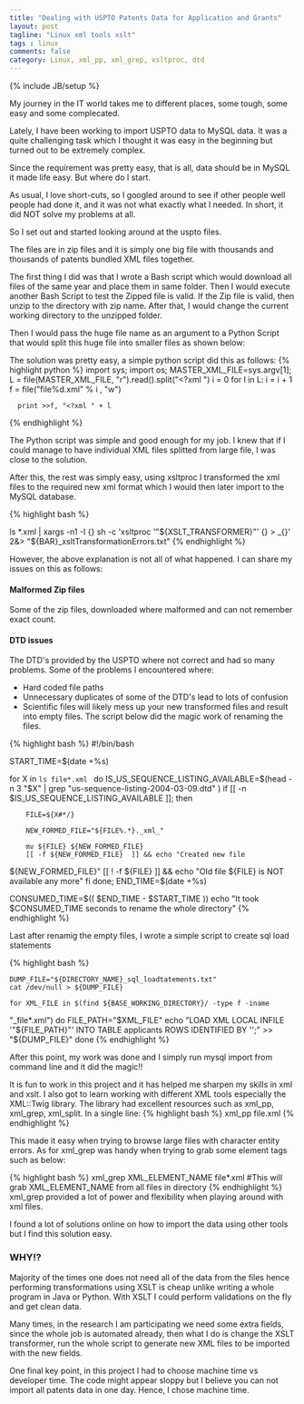 ```yaml
---
title: "Dealing with USPTO Patents Data for Application and Grants"
layout: post
tagline: "Linux xml tools xslt"
tags : linux
comments: false
category: Linux, xml_pp, xml_grep, xsltproc, dtd
---
```

{% include JB/setup %}

My journey in the IT world takes me to different places, some tough, some easy 
and some complecated.

Lately, I have been working to import USPTO data to MySQL data. It was a quite 
challenging task which I thought it was easy in the beginning but turned out to 
be extremely complex.

Since the requirement was pretty easy, that is all, data should be in MySQL it 
made life easy. But where do I start.

As usual, I love short-cuts, so I googled around to see if other people well 
people had done it, and it was not what exactly what I needed. In short, it did 
NOT solve my problems at all.

So I set out and started looking around at the uspto files.

The files are in zip files and it is simply one big file with thousands and 
thousands of patents bundled XML files together.

The first thing I did was that I wrote a Bash script which would download all 
files of the same year and place them in same folder. Then I would execute 
another Bash Script to test the Zipped file is valid. If the Zip file is valid, 
then unzip to the directory with zip name. After that, I would change the 
current working directory to the unzipped folder.

Then I would pass the huge file name as an argument to a Python 
Script that would split this huge file into smaller files as shown below:

The solution was pretty easy, a simple python script did this as follows:
{% highlight python %}
  import sys;
  import os;
  MASTER_XML_FILE=sys.argv[1];
  L = file(MASTER_XML_FILE, "r").read().split("<?xml ")
  i = 0
  for l in L:
      i = i + 1
      f = file("file%d.xml" % i , "w")

      print >>f, "<?xml " + l

{% endhighlight %}

The Python script was simple and good enough for my job. I knew that if I could 
manage to have individual XML files splitted from large file, I was close to 
the solution.

After this, the rest was simply easy, using xsltproc I transformed the xml 
files to the required new xml format which I would then later import to the 
MySQL database.

{% highlight bash %}

ls *.xml | xargs -n1 -I {} sh -c 'xsltproc '"${XSLT_TRANSFORMER}"'  {} > _{}' 
2&> "${BAR}_xsltTransformationErrors.txt"
{% endhighlight %}

However, the above explanation is not all of what happened. I can share my 
issues on this as follows:

#### Malformed Zip files
Some of the zip files, downloaded where malformed and can not remember exact 
count.

#### DTD issues
The DTD's provided by the USPTO where not correct and had so many problems. 
Some of the problems I encountered where:

* Hard coded file paths
* Unnecessary duplicates of some of the DTD's lead to lots of confusion
* Scientific files will likely mess up your new transformed files and result 
into empty files. The script below did the magic work of renaming the files.

{% highlight bash %}
#!/bin/bash

START_TIME=$(date +%s)

 for X in `ls file*.xml `
   do
    IS_US_SEQUENCE_LISTING_AVAILABLE=$(head -n 3 "$X" | grep 
"us-sequence-listing-2004-03-09.dtd" )
    if [[ -n $IS_US_SEQUENCE_LISTING_AVAILABLE ]]; then

        FILE=${X#*/}

        NEW_FORMED_FILE="${FILE%.*}._xml_"

        mv ${FILE} ${NEW_FORMED_FILE}
        [[ -f ${NEW_FORMED_FILE}  ]] && echo "Created new file 
${NEW_FORMED_FILE}"
        [[ ! -f ${FILE} ]] && echo "Old file ${FILE} is NOT available any more"
    fi
   done;
END_TIME=$(date +%s)

CONSUMED_TIME=$(( $END_TIME - $START_TIME ))
echo "It took $CONSUMED_TIME seconds to rename the whole directory"
{% endhighlight %}

Last after renamig the empty files, I wrote a simple script to create sql load 
statements

{% highlight bash %}

    DUMP_FILE="${DIRECTORY_NAME}_sql_loadtatements.txt"
    cat /dev/null > ${DUMP_FILE}

    for XML_FILE in $(find ${BASE_WORKING_DIRECTORY}/ -type f -iname 
"_file*.xml")
    do
        FILE_PATH="$XML_FILE"
        echo "LOAD XML LOCAL INFILE '"${FILE_PATH}"' INTO TABLE applicants ROWS 
IDENTIFIED BY '<applicants>';" >> "${DUMP_FILE}"
    done
{% endhighlight %}

After this point, my work was done and I simply run mysql import from command 
line and it did the magic!!

It is fun to work in this project and it has helped me sharpen my skills in xml 
and xslt.
I also got to learn working with different XML tools especially the XML::Twig 
library. The library had excellent resources such as xml_pp, xml_grep, 
xml_split.
In a single line:
{% highlight bash %}
xml_pp file.xml
{% endhighlight %}

This made it easy when trying to browse large files with character entity 
errors.
As for xml_grep was handy when trying to grab some element tags such as below:

{% highlight bash %}
xml_grep XML_ELEMENT_NAME file*.xml 
#This will grab XML_ELEMENT_NAME from all files in directory
{% endhighlight %}
xml_grep provided a lot of power and flexibility when playing around with xml 
files.

I found a lot of solutions online on how to import the data using 
other tools but I find this solution easy.

### WHY!? 
Majority of the times one does not need all of the data from the files hence 
performing transformations using XSLT is cheap unlike writing a whole program 
in Java or Python. With XSLT I could perform validations on the fly and get 
clean data.

Many times, in the research I am participating we need some extra fields, since 
the whole job is automated already, then what I do is change the XSLT 
transformer, run the whole script to generate new XML files to be imported with 
the new fields.

One final key point, in this project I had to choose machine time vs developer 
time. The code might appear sloppy but I believe you can not import all patents 
data in one day. Hence, I chose machine time.
